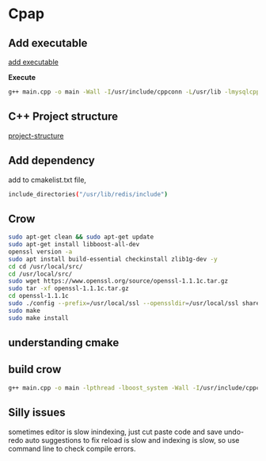 # Cpap

## Add executable
[add executable](https://github.com/corochann/SingleFileExecutionPlugin)

__Execute__
```bash
g++ main.cpp -o main -Wall -I/usr/include/cppconn -L/usr/lib -lmysqlcppconn
```

## C++ Project structure
[project-structure](https://medium.com/heuristics/c-application-development-part-1-project-structure-454b00f9eddc)

## Add dependency
add to cmakelist.txt file,
```bash
include_directories("/usr/lib/redis/include")
```

## Crow

```bash
sudo apt-get clean && sudo apt-get update
sudo apt-get install libboost-all-dev
openssl version -a
sudo apt install build-essential checkinstall zlib1g-dev -y
cd cd /usr/local/src/
cd /usr/local/src/
sudo wget https://www.openssl.org/source/openssl-1.1.1c.tar.gz
sudo tar -xf openssl-1.1.1c.tar.gz
cd openssl-1.1.1c
sudo ./config --prefix=/usr/local/ssl --openssldir=/usr/local/ssl shared zlib
sudo make
sudo make install
```

## understanding cmake

## build crow
```bash
g++ main.cpp -o main -lpthread -lboost_system -Wall -I/usr/include/cppconn -L/usr/lib -lmysqlcppconn
```
## Silly issues
sometimes editor is slow inindexing, 
just cut paste code and save
undo-redo auto suggestions to fix
reload is slow and indexing is slow, so use command line to check compile errors.
